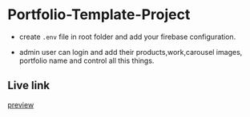 # Portfolio-Template-Project

- create `.env` file in root folder and add your firebase configuration.

- admin user can login and add their products,work,carousel images, portfolio name and control all this things.

## Live link

[preview](https://jb-portfolio-template.netlify.app/)

